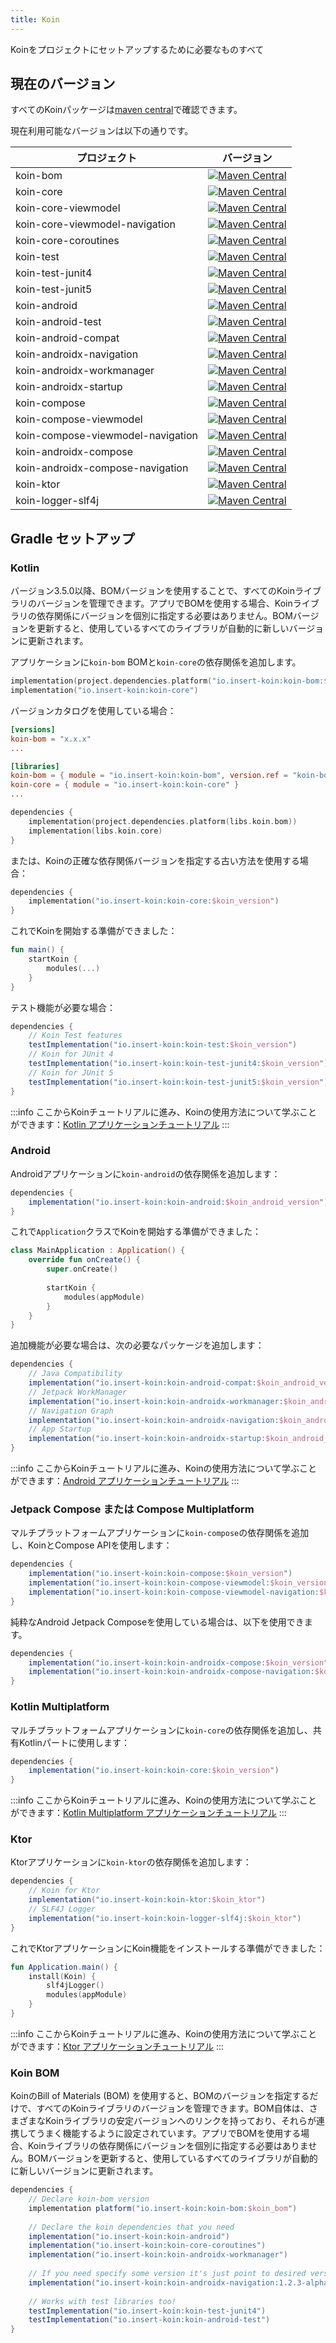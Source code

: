```yaml
---
title: Koin
---
```


Koinをプロジェクトにセットアップするために必要なものすべて

## 現在のバージョン

すべてのKoinパッケージは[maven central](https://search.maven.org/search?q=io.insert-koin)で確認できます。

現在利用可能なバージョンは以下の通りです。

| プロジェクト                         |                                                                                                      バージョン                                                                                                       |
|----------------------------------|:------------------------------------------------------------------------------------------------------------------------------------------------------------------------------------------------------------------:|
| koin-bom                         |                                   [![Maven Central](https://img.shields.io/maven-central/v/io.insert-koin/koin-bom)](https://mvnrepository.com/artifact/io.insert-koin/koin-bom)                                   |
| koin-core                        |                                  [![Maven Central](https://img.shields.io/maven-central/v/io.insert-koin/koin-core)](https://mvnrepository.com/artifact/io.insert-koin/koin-core)                                  |
| koin-core-viewmodel              |                        [![Maven Central](https://img.shields.io/maven-central/v/io.insert-koin/koin-core-viewmodel)](https://mvnrepository.com/artifact/io.insert-koin/koin-core-viewmodel)                        |
| koin-core-viewmodel-navigation |             [![Maven Central](https://img.shields.io/maven-central/v/io.insert-koin/koin-core-viewmodel-navigation)](https://mvnrepository.com/artifact/io.insert-koin/koin-core-viewmodel-navigation)             |
| koin-core-coroutines             |                       [![Maven Central](https://img.shields.io/maven-central/v/io.insert-koin/koin-core-coroutines)](https://mvnrepository.com/artifact/io.insert-koin/koin-core-coroutines)                       |
| koin-test                        |                                  [![Maven Central](https://img.shields.io/maven-central/v/io.insert-koin/koin-test)](https://mvnrepository.com/artifact/io.insert-koin/koin-test)                                  |
| koin-test-junit4                 |                           [![Maven Central](https://img.shields.io/maven-central/v/io.insert-koin/koin-test-junit4)](https://mvnrepository.com/artifact/io.insert-koin/koin-test-junit4)                           |
| koin-test-junit5                  |                   [![Maven Central](https://img.shields.io/maven-central/v/io.insert-koin/koin-test-junit5)](https://mvnrepository.com/artifact/io.insert-koin/koin-test-junit5)                                   |
| koin-android                     |                               [![Maven Central](https://img.shields.io/maven-central/v/io.insert-koin/koin-android)](https://mvnrepository.com/artifact/io.insert-koin/koin-android)                               |
| koin-android-test                |                          [![Maven Central](https://img.shields.io/maven-central/v/io.insert-koin/koin-android-test)](https://mvnrepository.com/artifact/io.insert-koin/koin-android-test)                          |
| koin-android-compat              |                        [![Maven Central](https://img.shields.io/maven-central/v/io.insert-koin/koin-android-compat)](https://mvnrepository.com/artifact/io.insert-koin/koin-android-compat)                        |
| koin-androidx-navigation         |                   [![Maven Central](https://img.shields.io/maven-central/v/io.insert-koin/koin-androidx-navigation)](https://mvnrepository.com/artifact/io.insert-koin/koin-androidx-navigation)                   |
| koin-androidx-workmanager        |                  [![Maven Central](https://img.shields.io/maven-central/v/io.insert-koin/koin-androidx-workmanager)](https://mvnrepository.com/artifact/io.insert-koin/koin-androidx-workmanager)                  |
| koin-androidx-startup        |                      [![Maven Central](https://img.shields.io/maven-central/v/io.insert-koin/koin-androidx-startup)](https://mvnrepository.com/artifact/io.insert-koin/koin-androidx-startup)                      |
| koin-compose                     |                               [![Maven Central](https://img.shields.io/maven-central/v/io.insert-koin/koin-compose)](https://mvnrepository.com/artifact/io.insert-koin/koin-compose)                               |
| koin-compose-viewmodel           |                     [![Maven Central](https://img.shields.io/maven-central/v/io.insert-koin/koin-compose-viewmodel)](https://mvnrepository.com/artifact/io.insert-koin/koin-compose-viewmodel)                     |
| koin-compose-viewmodel-navigation|          [![Maven Central](https://img.shields.io/maven-central/v/io.insert-koin/koin-compose-viewmodel-navigation)](https://mvnrepository.com/artifact/io.insert-koin/koin-compose-viewmodel-navigation)          |
| koin-androidx-compose            |                      [![Maven Central](https://img.shields.io/maven-central/v/io.insert-koin/koin-androidx-compose)](https://mvnrepository.com/artifact/io.insert-koin/koin-androidx-compose)                      |
| koin-androidx-compose-navigation |           [![Maven Central](https://img.shields.io/maven-central/v/io.insert-koin/koin-androidx-compose-navigation)](https://mvnrepository.com/artifact/io.insert-koin/koin-androidx-compose-navigation)           |
| koin-ktor                        |                                  [![Maven Central](https://img.shields.io/maven-central/v/io.insert-koin/koin-ktor)](https://mvnrepository.com/artifact/io.insert-koin/koin-ktor)                                  |
| koin-logger-slf4j                |                          [![Maven Central](https://img.shields.io/maven-central/v/io.insert-koin/koin-logger-slf4j)](https://mvnrepository.com/artifact/io.insert-koin/koin-logger-slf4j)                          |

## Gradle セットアップ

### Kotlin

バージョン3.5.0以降、BOMバージョンを使用することで、すべてのKoinライブラリのバージョンを管理できます。アプリでBOMを使用する場合、Koinライブラリの依存関係にバージョンを個別に指定する必要はありません。BOMバージョンを更新すると、使用しているすべてのライブラリが自動的に新しいバージョンに更新されます。

アプリケーションに`koin-bom` BOMと`koin-core`の依存関係を追加します。
```kotlin
implementation(project.dependencies.platform("io.insert-koin:koin-bom:$koin_version"))
implementation("io.insert-koin:koin-core")
```
バージョンカタログを使用している場合：
```toml
[versions]
koin-bom = "x.x.x"
...

[libraries]
koin-bom = { module = "io.insert-koin:koin-bom", version.ref = "koin-bom" }
koin-core = { module = "io.insert-koin:koin-core" }
...
```
```kotlin
dependencies {
    implementation(project.dependencies.platform(libs.koin.bom))
    implementation(libs.koin.core)
}
```

または、Koinの正確な依存関係バージョンを指定する古い方法を使用する場合：
```kotlin
dependencies {
    implementation("io.insert-koin:koin-core:$koin_version")
}
```

これでKoinを開始する準備ができました：

```kotlin
fun main() {
    startKoin {
        modules(...)
    }
}
```

テスト機能が必要な場合：

```groovy
dependencies {
    // Koin Test features
    testImplementation("io.insert-koin:koin-test:$koin_version")
    // Koin for JUnit 4
    testImplementation("io.insert-koin:koin-test-junit4:$koin_version")
    // Koin for JUnit 5
    testImplementation("io.insert-koin:koin-test-junit5:$koin_version")
}
```

:::info
ここからKoinチュートリアルに進み、Koinの使用方法について学ぶことができます：[Kotlin アプリケーションチュートリアル](/docs/quickstart/kotlin)
:::

### **Android**

Androidアプリケーションに`koin-android`の依存関係を追加します：

```groovy
dependencies {
    implementation("io.insert-koin:koin-android:$koin_android_version")
}
```

これで`Application`クラスでKoinを開始する準備ができました：

```kotlin
class MainApplication : Application() {
    override fun onCreate() {
        super.onCreate()
        
        startKoin {
            modules(appModule)
        }
    }
}
```

追加機能が必要な場合は、次の必要なパッケージを追加します：

```groovy
dependencies {
    // Java Compatibility
    implementation("io.insert-koin:koin-android-compat:$koin_android_version")
    // Jetpack WorkManager
    implementation("io.insert-koin:koin-androidx-workmanager:$koin_android_version")
    // Navigation Graph
    implementation("io.insert-koin:koin-androidx-navigation:$koin_android_version")
    // App Startup
    implementation("io.insert-koin:koin-androidx-startup:$koin_android_version")
}
```

:::info
ここからKoinチュートリアルに進み、Koinの使用方法について学ぶことができます：[Android アプリケーションチュートリアル](/docs/quickstart/android-viewmodel)
:::

### **Jetpack Compose または Compose Multiplatform**

マルチプラットフォームアプリケーションに`koin-compose`の依存関係を追加し、KoinとCompose APIを使用します：

```groovy
dependencies {
    implementation("io.insert-koin:koin-compose:$koin_version")
    implementation("io.insert-koin:koin-compose-viewmodel:$koin_version")
    implementation("io.insert-koin:koin-compose-viewmodel-navigation:$koin_version")
}
```

純粋なAndroid Jetpack Composeを使用している場合は、以下を使用できます。

```groovy
dependencies {
    implementation("io.insert-koin:koin-androidx-compose:$koin_version")
    implementation("io.insert-koin:koin-androidx-compose-navigation:$koin_version")
}
```

### **Kotlin Multiplatform**

マルチプラットフォームアプリケーションに`koin-core`の依存関係を追加し、共有Kotlinパートに使用します：

```groovy
dependencies {
    implementation("io.insert-koin:koin-core:$koin_version")
}
```

:::info
ここからKoinチュートリアルに進み、Koinの使用方法について学ぶことができます：[Kotlin Multiplatform アプリケーションチュートリアル](/docs/quickstart/kmp)
:::

### **Ktor**

Ktorアプリケーションに`koin-ktor`の依存関係を追加します：

```groovy
dependencies {
    // Koin for Ktor 
    implementation("io.insert-koin:koin-ktor:$koin_ktor")
    // SLF4J Logger
    implementation("io.insert-koin:koin-logger-slf4j:$koin_ktor")
}
```

これでKtorアプリケーションにKoin機能をインストールする準備ができました：

```kotlin
fun Application.main() {
    install(Koin) {
        slf4jLogger()
        modules(appModule)
    }
}
```

:::info
ここからKoinチュートリアルに進み、Koinの使用方法について学ぶことができます：[Ktor アプリケーションチュートリアル](/docs/quickstart/ktor)
:::

### **Koin BOM**
KoinのBill of Materials (BOM) を使用すると、BOMのバージョンを指定するだけで、すべてのKoinライブラリのバージョンを管理できます。BOM自体は、さまざまなKoinライブラリの安定バージョンへのリンクを持っており、それらが連携してうまく機能するように設定されています。アプリでBOMを使用する場合、Koinライブラリの依存関係にバージョンを個別に指定する必要はありません。BOMバージョンを更新すると、使用しているすべてのライブラリが自動的に新しいバージョンに更新されます。

```groovy
dependencies {
    // Declare koin-bom version
    implementation platform("io.insert-koin:koin-bom:$koin_bom")
    
    // Declare the koin dependencies that you need
    implementation("io.insert-koin:koin-android")
    implementation("io.insert-koin:koin-core-coroutines")
    implementation("io.insert-koin:koin-androidx-workmanager")
    
    // If you need specify some version it's just point to desired version
    implementation("io.insert-koin:koin-androidx-navigation:1.2.3-alpha03")
    
    // Works with test libraries too!
    testImplementation("io.insert-koin:koin-test-junit4")
    testImplementation("io.insert-koin:koin-android-test")
}